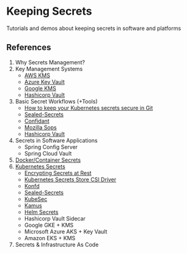 # Keeping Secrets

Tutorials and demos about keeping secrets in software and platforms

## References

1. Why Secrets Management?
2. Key Management Systems
   * [AWS KMS](https://aws.amazon.com/kms)
   * [Azure Key Vault](https://azure.microsoft.com/en-us/services/key-vault/)
   * [Google KMS](https://cloud.google.com/security-key-management)
   * [Hashicorp Vault](https://www.vaultproject.io/)
3. Basic Secret Workflows (+Tools)
   * [How to keep your Kubernetes secrets secure in Git](https://learnk8s.io/kubernetes-secrets-in-git)
   * [Sealed-Secrets](https://github.com/bitnami-labs/sealed-secrets)
   * [Confidant](https://lyft.github.io/confidant/)
   * [Mozilla Sops](https://github.com/mozilla/sops)
   * [Hashicorp Vault](https://www.vaultproject.io/)
4. Secrets in Software Applications
   * Spring Config Server
   * Spring Cloud Vault
5. [Docker/Container Secrets](https://www.docker.com/blog/docker-secrets-management/)
6. [Kubernetes Secrets](https://kubernetes.io/docs/concepts/configuration/secret/)
   * [Encrypting Secrets at Rest](https://kubernetes.io/docs/tasks/administer-cluster/encrypt-data/)
   * [Kubernetes Secrets Store CSI Driver](https://github.com/kubernetes-sigs/secrets-store-csi-driver)
   * [Konfd](https://github.com/kelseyhightower/konfd)
   * [Sealed-Secrets](https://github.com/bitnami-labs/sealed-secrets)
   * [KubeSec](https://github.com/shyiko/kubesec)
   * [Kamus](https://kamus.soluto.io/)
   * [Helm Secrets](https://github.com/zendesk/helm-secrets)
   * Hashicorp Vault Sidecar
   * Google GKE + KMS
   * Microsoft Azure AKS + Key Vault
   * Amazon EKS + KMS
7. Secrets & Infrastructure As Code
